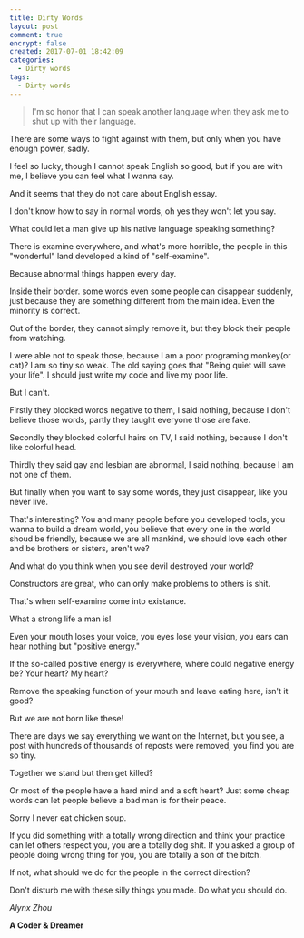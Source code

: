 ```yaml
---
title: Dirty Words
layout: post
comment: true
encrypt: false
created: 2017-07-01 18:42:09
categories:
  - Dirty words
tags:
  - Dirty words
---
```

<blockquote class="center-quote">I'm so honor that I can speak another language when they ask me to shut up with their language.</blockquote>

There are some ways to fight against with them, but only when you have enough power, sadly.

I feel so lucky, though I cannot speak English so good, but if you are with me, I believe you can feel what I wanna say.

<!--more-->

And it seems that they do not care about English essay.

I don't know how to say in normal words, oh yes they won't let you say.

What could let a man give up his native language speaking something?

There is examine everywhere, and what's more horrible, the people in this "wonderful" land developed a kind of "self-examine".

Because abnormal things happen every day.

Inside their border. some words even some people can disappear suddenly, just because they are something different from the main idea. Even the minority is correct.

Out of the border, they cannot simply remove it, but they block their people from watching.

I were able not to speak those, because I am a poor programing monkey(or cat)? I am so tiny so weak. The old saying goes that "Being quiet will save your life". I should just write my code and live my poor life.

But I can't.

Firstly they blocked words negative to them, I said nothing, because I don't believe those words, partly they taught everyone those are fake.

Secondly they blocked colorful hairs on TV, I said nothing, because I don't like colorful head.

Thirdly they said gay and lesbian are abnormal, I said nothing, because I am not one of them.

But finally when you want to say some words, they just disappear, like you never live.

That's interesting? You and many people before you developed tools, you wanna to build a dream world, you believe that every one in the world shoud be friendly, because we are all mankind, we should love each other and be brothers or sisters, aren't we?

And what do you think when you see devil destroyed your world?

Constructors are great, who can only make problems to others is shit.

That's when self-examine come into existance.

What a strong life a man is!

Even your mouth loses your voice, you eyes lose your vision, you ears can hear nothing but "positive energy."

If the so-called positive energy is everywhere, where could negative energy be? Your heart? My heart?

Remove the speaking function of your mouth and leave eating here, isn't it good?

But we are not born like these!

There are days we say everything we want on the Internet, but you see, a post with hundreds of thousands of reposts were removed, you find you are so tiny.

Together we stand but then get killed?

Or most of the people have a hard mind and a soft heart? Just some cheap words can let people believe a bad man is for their peace.

Sorry I never eat chicken soup.

If you did something with a totally wrong direction and think your practice can let others respect you, you are a totally dog shit. If you asked a group of people doing wrong thing for you, you are totally a son of the bitch.

If not, what should we do for the people in the correct direction?

Don't disturb me with these silly things you made. Do what you should do.

*Alynx Zhou*

**A Coder & Dreamer**

